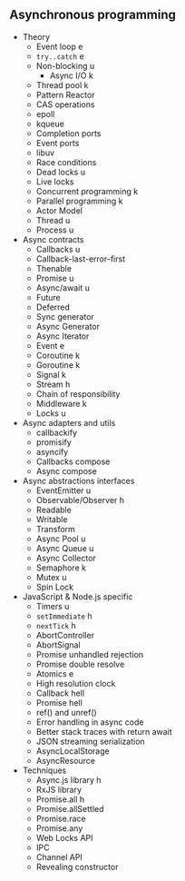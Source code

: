 ## Asynchronous programming

- Theory
  - Event loop e
  - `try..catch` e
  - Non-blocking u
    - Async I/O k
  - Thread pool k
  - Pattern Reactor
  - CAS operations
  - epoll
  - kqueue
  - Completion ports
  - Event ports
  - libuv
  - Race conditions
  - Dead locks u
  - Live locks
  - Concurrent programming k
  - Parallel programming k
  - Actor Model
  - Thread u
  - Process u
- Async contracts
  - Callbacks u
  - Callback-last-error-first
  - Thenable
  - Promise u
  - Async/await u
  - Future
  - Deferred
  - Sync generator
  - Async Generator
  - Async Iterator
  - Event e
  - Coroutine k
  - Goroutine k
  - Signal k
  - Stream h
  - Chain of responsibility
  - Middleware k
  - Locks u
- Async adapters and utils
  - callbackify
  - promisify
  - asyncify
  - Callbacks compose
  - Async compose
- Async abstractions interfaces
  - EventEmitter u
  - Observable/Observer h
  - Readable
  - Writable
  - Transform
  - Async Pool u
  - Async Queue u
  - Async Collector
  - Semaphore k
  - Mutex u
  - Spin Lock
- JavaScript & Node.js specific
  - Timers u
  - `setImmediate` h
  - `nextTick` h
  - AbortController
  - AbortSignal
  - Promise unhandled rejection
  - Promise double resolve
  - Atomics e
  - High resolution clock
  - Callback hell
  - Promise hell
  - ref() and unref()
  - Error handling in async code
  - Better stack traces with return await
  - JSON streaming serialization
  - AsyncLocalStorage
  - AsyncResource
- Techniques
  - Async.js library h
  - RxJS library
  - Promise.all h
  - Promise.allSettled
  - Promise.race
  - Promise.any
  - Web Locks API
  - IPC
  - Channel API
  - Revealing constructor
